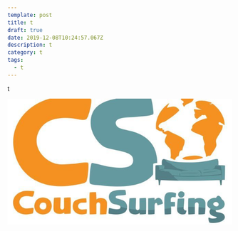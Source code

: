 ```yaml
---
template: post
title: t
draft: true
date: 2019-12-08T10:24:57.067Z
description: t
category: t
tags:
  - t
---
```

t

![t](cs.jpeg "t")
